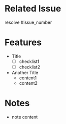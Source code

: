 # Related Issue
resolve #issue_number

 # Features
- Title
  - [ ] checklist1
  - [ ] checklist2
- Another Title
  - content1
  - content2

# Notes
- note content
